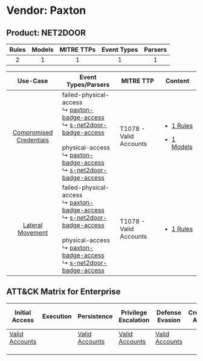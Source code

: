 Vendor: Paxton
==============
Product: NET2DOOR
-----------------
| Rules | Models | MITRE TTPs | Event Types | Parsers |
|:-----:|:------:|:----------:|:-----------:|:-------:|
|   2   |   1    |     1      |      1      |    1    |

|                                  Use-Case                                  | Event Types/Parsers                                                                                                                                                                                                                                                                                                                                                         | MITRE TTP                  | Content                                                                                                            |
|:--------------------------------------------------------------------------:| --------------------------------------------------------------------------------------------------------------------------------------------------------------------------------------------------------------------------------------------------------------------------------------------------------------------------------------------------------------------------- | -------------------------- | ------------------------------------------------------------------------------------------------------------------ |
| [Compromised Credentials](../../../UseCases/uc_compromised_credentials.md) |  failed-physical-access<br> ↳ [paxton-badge-access](Parsers/parserContent_paxton-badge-access.md)<br> ↳ [s-net2door-badge-access](Parsers/parserContent_s-net2door-badge-access.md)<br><br> physical-access<br> ↳ [paxton-badge-access](Parsers/parserContent_paxton-badge-access.md)<br> ↳ [s-net2door-badge-access](Parsers/parserContent_s-net2door-badge-access.md)<br> | T1078 - Valid Accounts<br> | [<ul><li>1 Rules</li></ul><ul><li>1 Models</li></ul>](Rules_Models/r_m_paxton_net2door_Compromised_Credentials.md) |
|        [Lateral Movement](../../../UseCases/uc_lateral_movement.md)        |  failed-physical-access<br> ↳ [paxton-badge-access](Parsers/parserContent_paxton-badge-access.md)<br> ↳ [s-net2door-badge-access](Parsers/parserContent_s-net2door-badge-access.md)<br><br> physical-access<br> ↳ [paxton-badge-access](Parsers/parserContent_paxton-badge-access.md)<br> ↳ [s-net2door-badge-access](Parsers/parserContent_s-net2door-badge-access.md)<br> | T1078 - Valid Accounts<br> | [<ul><li>1 Rules</li></ul>](Rules_Models/r_m_paxton_net2door_Lateral_Movement.md)                                  |

ATT&CK Matrix for Enterprise
----------------------------
| Initial Access                                                      | Execution | Persistence                                                         | Privilege Escalation                                                | Defense Evasion                                                     | Credential Access | Discovery | Lateral Movement | Collection | Command and Control | Exfiltration | Impact |
| ------------------------------------------------------------------- | --------- | ------------------------------------------------------------------- | ------------------------------------------------------------------- | ------------------------------------------------------------------- | ----------------- | --------- | ---------------- | ---------- | ------------------- | ------------ | ------ |
| [Valid Accounts](https://attack.mitre.org/techniques/T1078)<br><br> |           | [Valid Accounts](https://attack.mitre.org/techniques/T1078)<br><br> | [Valid Accounts](https://attack.mitre.org/techniques/T1078)<br><br> | [Valid Accounts](https://attack.mitre.org/techniques/T1078)<br><br> |                   |           |                  |            |                     |              |        |